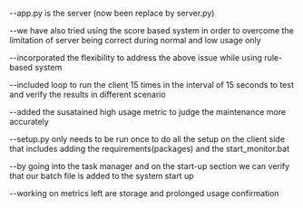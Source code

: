 --app.py is the server (now been replace by server.py)

--we have also tried using the score based system in order to overcome the limitation of server being correct during normal and low usage only

--incorporated the flexibility to address the above issue while using rule-based system

--included loop to run the client 15 times in the interval of 15 seconds to test and verify the results in different scenario

--added the susatained high usage metric to judge the maintenance more accurately

--setup.py only needs to be run once to do all the setup on the client side that includes adding the requirements(packages) and the start_monitor.bat

--by going into the task manager and on the start-up section we can verify that our batch file is added to the system start up

--working on metrics left are storage and prolonged usage confirmation
